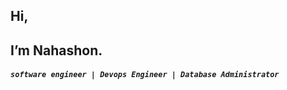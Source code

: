 ## Hi,
## I’m Nahashon.<br>
##### `software engineer | Devops Engineer | Database Administrator`
#

<!-- I am interested in web & desktop applications, android applications and operating systems

I am reachable via email _mwongeranahashon@gmail.com_ or via linkedin _nahashonm_

<!---
NahashonM/NahashonM is a ✨ special ✨ repository because its `README.md` (this file) appears on your GitHub profile.
You can click the Preview link to take a look at your changes.
--->
